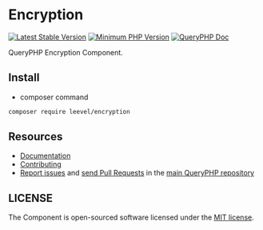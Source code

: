 Encryption
=================

[![Latest Stable Version](http://img.shields.io/packagist/v/leevel/encryption.svg)](https://packagist.org/packages/leevel/encryption)
<a href="https://php.net"><img src="https://img.shields.io/badge/php-%3E%3D%208.0.0-8892BF.svg" alt="Minimum PHP Version"></a>
[![QueryPHP Doc](https://img.shields.io/badge/docs-passing-green.svg?maxAge=2592000)](https://www.queryphp.com/docs/)

QueryPHP Encryption Component.

## Install

- composer command

```bash
composer require leevel/encryption
```

Resources
---------

  * [Documentation](https://www.queryphp.com/docs/component/encryption.html)
  * [Contributing](https://www.queryphp.com/docs/developer/)
  * [Report issues](https://github.com/hunzhiwange/framework/issues) and
    [send Pull Requests](https://github.com/hunzhiwange/framework/pulls)
    in the [main QueryPHP repository](https://github.com/hunzhiwange/framework)

## LICENSE

The Component is open-sourced software licensed under the [MIT license](LICENSE).